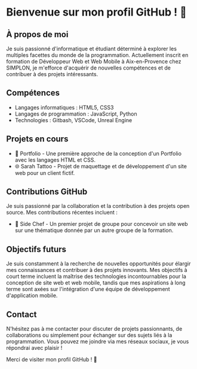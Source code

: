 # Bienvenue sur mon profil GitHub ! 👋

## À propos de moi
Je suis passionné d'informatique et étudiant déterminé à explorer les multiples facettes du monde de la programmation. Actuellement inscrit en formation de Développeur Web et Web Mobile à Aix-en-Provence chez SIMPLON, je m'efforce d'acquérir de nouvelles compétences et de contribuer à des projets intéressants.

## Compétences
- Langages informatiques : HTML5, CSS3
- Langages de programmation : JavaScript, Python
- Technologies : Gitbash, VSCode, Unreal Engine

## Projets en cours
- 🚀 Portfolio - Une première approche de la conception d'un Portfolio avec les langages HTML et CSS.
- 🌐 Sarah Tattoo - Projet de maquettage et de développement d'un site web pour un client fictif.

## Contributions GitHub
Je suis passionné par la collaboration et la contribution à des projets open source. Mes contributions récentes incluent :
- 🌟 Side Chef - Un premier projet de groupe pour concevoir un site web sur une thématique donnée par un autre groupe de la formation.

## Objectifs futurs
Je suis constamment à la recherche de nouvelles opportunités pour élargir mes connaissances et contribuer à des projets innovants. Mes objectifs à court terme incluent la maîtrise des technologies incontournables pour la conception de site web et web mobile, tandis que mes aspirations à long terme sont axées sur l'intégration d'une équipe de développement d'application mobile.

## Contact
N'hésitez pas à me contacter pour discuter de projets passionnants, de collaborations ou simplement pour échanger sur des sujets liés à la programmation. Vous pouvez me joindre via mes réseaux sociaux, je vous répondrai avec plaisir !

Merci de visiter mon profil GitHub ! 🚀
